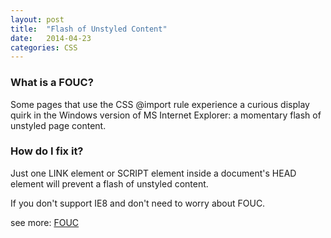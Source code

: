 ```yaml
---
layout: post
title:  "Flash of Unstyled Content"
date:   2014-04-23
categories: CSS
---
```


### What is a FOUC?

Some pages that use the CSS @import rule experience a curious display quirk in the Windows version of MS Internet Explorer: a momentary flash of unstyled page content.

### How do I fix it?

Just one LINK element or SCRIPT element inside a document's HEAD element will prevent a flash of unstyled content.

If you don't support IE8 and don't need to worry about FOUC.

see more: <a href="http://www.bluerobot.com/web/css/fouc.asp/" target="_blank">FOUC</a>